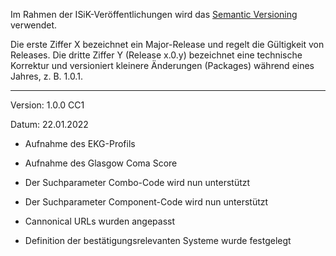 Im Rahmen der ISiK-Veröffentlichungen wird das [Semantic Versioning](https://semver.org/lang/de/) verwendet.

Die erste Ziffer X bezeichnet ein Major-Release und regelt die Gültigkeit von Releases. Die dritte Ziffer Y (Release x.0.y) bezeichnet eine technische Korrektur und versioniert kleinere Änderungen (Packages) während eines Jahres, z. B. 1.0.1.

----
Version: 1.0.0 CC1

Datum: 22.01.2022
 - Aufnahme des EKG-Profils
 - Aufnahme des Glasgow Coma Score
 - Der Suchparameter Combo-Code wird nun unterstützt
 - Der Suchparameter Component-Code wird nun unterstützt
 - Cannonical URLs wurden angepasst
 
 - Definition der bestätigungsrelevanten Systeme wurde festgelegt
  
